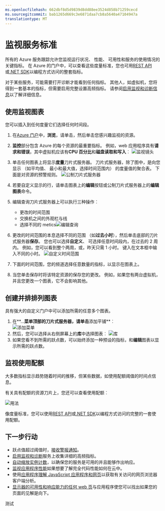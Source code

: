 ```yaml
---
ms.openlocfilehash: 662dbf8d5d9839d8dd88ee3524d858b71259cecd
ms.sourcegitcommit: bab1265d669c3e6871daa7cb8a5640a47104947a
translationtype: MT
---
```

<properties 
    pageTitle="监视服务标准" 
    description="了解如何自定义监视 Azure 中的图表。" 
    authors="stepsic-microsoft-com" 
    manager="ronmart" 
    editor="" 
    services="azure-portal"
documentationCenter=""/>

<tags 
    ms.service="azure-portal" 
    ms.workload="na" 
    ms.tgt_pltfrm="na" 
    ms.devlang="na" 
    ms.topic="article" 
    ms.date="04/28/2015" 
    ms.author="stepsic"/>

# 监视服务标准

所有的 Azure 服务跟踪允许您监视运行状况、 性能、 可用性和服务的使用情况的关键指标。 在 Azure 的门户中，可以查看这些度量标准，您也可用[REST API](https://msdn.microsoft.com/library/azure/dn931930.aspx)或[.NET SDK](https://www.nuget.org/packages/Microsoft.Azure.Insights/)以编程方式访问的整套指标。

对于某些服务，可能需要打开诊断才能看到任何指标。 其他人，如虚拟机，您将得到一套基本的指标，但需要启用完整设置高频指标。 请参阅[启用监视和诊断信息](insights-how-to-use-diagnostics.md)以了解详细信息。

## 使用监视图表 

您可以插入到任何度量它们选择任何时间段。

1. 在[Azure 门户](https://portal.azure.com/)中，**浏览**，请单击，然后单击您感兴趣监视的资源。

2. **监控**部分包含 Azure 的每个资源的最重要指标。 例如，web 应用程序具有**请求和错误**，其中虚拟机应该有**CPU 百分比**和**磁盘读取和写入**︰ ![监视镜头](./media/insights-how-to-customize-monitoring/Insights_MonitoringChart.png)

3. 单击任何图表上将显示**度量**刀片式服务器。 刀片式服务器，除了图中，是向您显示 （如平均值、 最小和最大值，选择时间范围内） 的度量值的聚合表。 下面是对资源的预警规则。
    ![公制刀片式服务器](./media/insights-how-to-customize-monitoring/Insights_MetricBlade.png)

4. 若要自定义显示的行，请单击图表上的**编辑**按钮或公制刀片式服务器上的**编辑图表**命令。

5. 编辑查询刀片式服务器上可以执行三种操作︰
    - 更改的时间范围
    - 交换机之间的外观栏与线
    - 选择不同的 metics![编辑查询](./media/insights-how-to-customize-monitoring/Insights_EditQuery.png)

6. 更改的时间范围的本息选择不同的范围 （如**过去小时**），然后单击底部的刀片式服务器**保存**。 您也可以选择**自定义**、 可选择任意时间段内，在过去的 2 周内。 例如，您可以看到整个两周，或，昨天只需 1 小时。 键入在文本框中输入不同的小时。
    ![自定义时间范围](./media/insights-how-to-customize-monitoring/Insights_CustomTime.png)

7. 下面的时间范围，您的频道选择任意数量的指标，以显示在图表上。

8. 当您单击保存时将该特定资源的保存您的更改。 例如，如果您有两台虚拟机，并且您更改一个图表，它不会影响其他。

## 创建并排排列图表

具有强大的自定义门户中可以添加所需的任意多个图表。

1. 在**...**菜单顶部的刀片式服务器，请单击**添加平铺**︰  
    ![添加菜单](./media/insights-how-to-customize-monitoring/Insights_AddMenu.png)
2. 然后，您可以选择从右侧屏幕上的**库**中选择图表︰ ![库](./media/insights-how-to-customize-monitoring/Insights_Gallery.png)
3. 如果您看不到所需的跃点数，可以始终添加一种预设的指标，和**编辑**图表以显示所需的跃点数。 

## 监视使用配额

大多数指标显示趋势随着时间的推移，但某些数据，如使用配额阈值的时间点信息。

有关具有配额的资源刀片上，您还可以查看使用配额︰ 

![用法](./media/insights-how-to-customize-monitoring/Insights_UsageChart.png)

像度量标准，您可以使用[REST API](https://msdn.microsoft.com/library/azure/dn931963.aspx)或[.NET SDK](https://www.nuget.org/packages/Microsoft.Azure.Insights/)以编程方式访问的完整的一套使用配额。

## 下一步行动

* 跃点值超过阈值时，[接收警报通知](insights-receive-alert-notifications.md)。
* [启用监视和诊断](insights-how-to-use-diagnostics.md)服务上收集详细的高频指标。
* [自动缩放实例计数](insights-how-to-scale.md)，以确保您的服务是可用的并且能够作出响应。
* [监视应用程序性能](insights-perf-analytics.md)如果想要了解完全代码性能如何在云中。
* 使用[应用程序理解 JavaScript 应用程序和网页](../app-insights-web-track-usage.md)以获取有关访问的网页浏览器客户端分析。
* [显示器的可用性和响应能力的任何 web 页](../app-insights-monitor-web-app-availability.md)与应用程序使您可以找出如果您的页面的见解是向下。
 
测试
